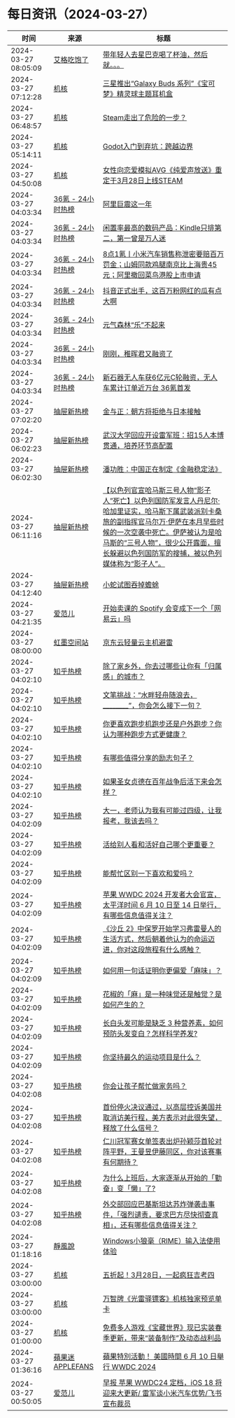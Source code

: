 ﻿# 每日资讯（2024-03-27）

|时间|来源|标题|
|---|---|---|
|2024-03-27 08:05:09|[艾格吃饱了](https://feedpress.me/wx-aigechibaole)|[带年轻人去星巴克喝了杯油，然后就。。。](http://mp.weixin.qq.com/s?__biz=MjM5NTYxODQyMA%3D%3D&mid=2653450975&idx=1&sn=500a3aa7460c8b79a5551c2006ba7601)|
|2024-03-27 07:12:28|[机核](https://www.gcores.com/rss)|[三星推出“Galaxy Buds 系列”《宝可梦》精灵球主题耳机盒](https://www.gcores.com/articles/179483)|
|2024-03-27 06:48:57|[机核](https://www.gcores.com/rss)|[Steam走出了危险的一步？](https://www.gcores.com/articles/179480)|
|2024-03-27 05:14:11|[机核](https://www.gcores.com/rss)|[Godot入门到弃坑：跨越边界](https://www.gcores.com/articles/179473)|
|2024-03-27 04:50:08|[机核](https://www.gcores.com/rss)|[女性向恋爱模拟AVG《纯爱声放送》重定于3月28日上线STEAM](https://www.gcores.com/articles/179475)|
|2024-03-27 04:03:34|[36氪 - 24小时热榜](https://rss.mifaw.com/articles/5c8bb11a3c41f61efd36683e/5c91d2e23882afa09dff4901)|[阿里巨震这一年](https://36kr.com/p/2706106806794376)|
|2024-03-27 04:03:34|[36氪 - 24小时热榜](https://rss.mifaw.com/articles/5c8bb11a3c41f61efd36683e/5c91d2e23882afa09dff4901)|[闲置率最高的数码产品：Kindle只排第二，第一曾是万人迷](https://36kr.com/p/2706243943404163)|
|2024-03-27 04:03:34|[36氪 - 24小时热榜](https://rss.mifaw.com/articles/5c8bb11a3c41f61efd36683e/5c91d2e23882afa09dff4901)|[8点1氪丨小米汽车销售称泄密要赔百万罚金；山姆同款鸡腿南京比上海贵45元；阿里撤回菜鸟港股上市申请](https://36kr.com/p/2707060727396224)|
|2024-03-27 04:03:34|[36氪 - 24小时热榜](https://rss.mifaw.com/articles/5c8bb11a3c41f61efd36683e/5c91d2e23882afa09dff4901)|[抖音正式出手，这百万粉网红的瓜有点大啊](https://36kr.com/p/2706502895587209)|
|2024-03-27 04:03:34|[36氪 - 24小时热榜](https://rss.mifaw.com/articles/5c8bb11a3c41f61efd36683e/5c91d2e23882afa09dff4901)|[元气森林“乐”不起来](https://36kr.com/p/2706298235959169)|
|2024-03-27 04:03:34|[36氪 - 24小时热榜](https://rss.mifaw.com/articles/5c8bb11a3c41f61efd36683e/5c91d2e23882afa09dff4901)|[刚刚，稚晖君又融资了](https://36kr.com/p/2706154567300993)|
|2024-03-27 04:03:34|[36氪 - 24小时热榜](https://rss.mifaw.com/articles/5c8bb11a3c41f61efd36683e/5c91d2e23882afa09dff4901)|[新石器无人车获6亿元C轮融资，无人车累计订单近万台 36氪首发](https://36kr.com/p/2700119327668104)|
|2024-03-27 07:02:20|[抽屉新热榜](http://dig.chouti.com/feed.xml)|[金与正：朝方将拒绝与日本接触](https://dig.chouti.com/link/41939633)|
|2024-03-27 06:02:23|[抽屉新热榜](http://dig.chouti.com/feed.xml)|[武汉大学回应开设雷军班：招15人本博贯通，培养环节高配置](https://dig.chouti.com/link/41938968)|
|2024-03-27 06:02:30|[抽屉新热榜](http://dig.chouti.com/feed.xml)|[潘功胜：中国正在制定《金融稳定法》](https://dig.chouti.com/link/41938995)|
|2024-03-27 06:11:16|[抽屉新热榜](http://dig.chouti.com/feed.xml)|[【以色列官宣哈马斯三号人物“影子人”死亡】以色列国防军发言人丹尼尔·哈加里证实，哈马斯下属武装派别卡桑旅的副指挥官马尔万·伊萨在本月早些时候的一次空袭中死亡。伊萨被认为是哈马斯的“三号人物”，很少公开露面，擅长躲避以色列国防军的搜捕，被以色列媒体称为“影子人”。](https://dig.chouti.com/link/41939135)|
|2024-03-27 04:12:40|[抽屉新热榜](http://dig.chouti.com/feed.xml)|[小蛇试图吞掉蟾蜍](https://dig.chouti.com/link/41938036)|
|2024-03-27 04:21:35|[爱范儿](https://www.ifanr.com/feed)|[开始卖课的 Spotify 会变成下一个「网易云」吗](https://www.ifanr.com/1579129?utm_source=rss&utm_medium=rss&utm_campaign=)|
|2024-03-27 08:00:00|[虹墨空间站](https://www.imaegoo.com/atom.xml)|[京东云轻量云主机避雷](https://www.imaegoo.com/2024/jdcloud-bench/)|
|2024-03-27 04:02:10|[知乎热榜](https://rss.mifaw.com/articles/5c8bb11a3c41f61efd36683e/5c919d543882afa09dff3fa3)|[除了家乡外，你去过哪些让你有「归属感」的城市？](https://www.zhihu.com/question/646583361)|
|2024-03-27 04:02:10|[知乎热榜](https://rss.mifaw.com/articles/5c8bb11a3c41f61efd36683e/5c919d543882afa09dff3fa3)|[文笔挑战：“水畔轻舟随浪去，________”，你会怎么接下一句？](https://www.zhihu.com/question/650313047)|
|2024-03-27 04:02:10|[知乎热榜](https://rss.mifaw.com/articles/5c8bb11a3c41f61efd36683e/5c919d543882afa09dff3fa3)|[你更喜欢跑步机跑步还是户外跑步？你认为哪种跑步方式更健康？](https://www.zhihu.com/question/650342173)|
|2024-03-27 04:02:10|[知乎热榜](https://rss.mifaw.com/articles/5c8bb11a3c41f61efd36683e/5c919d543882afa09dff3fa3)|[有哪些值得分享的励志句子？](https://www.zhihu.com/question/650143522)|
|2024-03-27 04:02:10|[知乎热榜](https://rss.mifaw.com/articles/5c8bb11a3c41f61efd36683e/5c919d543882afa09dff3fa3)|[如果圣女贞德在百年战争后活下来会怎样？](https://www.zhihu.com/question/645526011)|
|2024-03-27 04:02:09|[知乎热榜](https://rss.mifaw.com/articles/5c8bb11a3c41f61efd36683e/5c919d543882afa09dff3fa3)|[大一，老师认为我有可能过四级，让我报考，我该去吗？](https://www.zhihu.com/question/648235971)|
|2024-03-27 04:02:09|[知乎热榜](https://rss.mifaw.com/articles/5c8bb11a3c41f61efd36683e/5c919d543882afa09dff3fa3)|[活给别人看和活好自己哪个更重要？](https://www.zhihu.com/question/649523007)|
|2024-03-27 04:02:09|[知乎热榜](https://rss.mifaw.com/articles/5c8bb11a3c41f61efd36683e/5c919d543882afa09dff3fa3)|[能帮忙区别一下喜欢和爱吗？](https://www.zhihu.com/question/650305950)|
|2024-03-27 04:02:09|[知乎热榜](https://rss.mifaw.com/articles/5c8bb11a3c41f61efd36683e/5c919d543882afa09dff3fa3)|[苹果 WWDC 2024 开发者大会官宣，太平洋时间 6 月 10 日至 14 日举行，有哪些信息值得关注？](https://www.zhihu.com/question/650349754)|
|2024-03-27 04:02:09|[知乎热榜](https://rss.mifaw.com/articles/5c8bb11a3c41f61efd36683e/5c919d543882afa09dff3fa3)|[《沙丘 2》中保罗开始学习弗雷曼人的生活方式，然后朝着他认为的命运迈进，你对这段旅程有什么感触？](https://www.zhihu.com/question/648101225)|
|2024-03-27 04:02:09|[知乎热榜](https://rss.mifaw.com/articles/5c8bb11a3c41f61efd36683e/5c919d543882afa09dff3fa3)|[如何用一句话证明你更偏爱「麻味」？](https://www.zhihu.com/question/649692954)|
|2024-03-27 04:02:09|[知乎热榜](https://rss.mifaw.com/articles/5c8bb11a3c41f61efd36683e/5c919d543882afa09dff3fa3)|[花椒的「麻」是一种味觉还是触觉？是如何产生的？](https://www.zhihu.com/question/649692863)|
|2024-03-27 04:02:09|[知乎热榜](https://rss.mifaw.com/articles/5c8bb11a3c41f61efd36683e/5c919d543882afa09dff3fa3)|[长白头发可能是缺乏 3 种营养素，如何预防头发变白？怎样科学养发?](https://www.zhihu.com/question/650217995)|
|2024-03-27 04:02:09|[知乎热榜](https://rss.mifaw.com/articles/5c8bb11a3c41f61efd36683e/5c919d543882afa09dff3fa3)|[你坚持最久的运动项目是什么？](https://www.zhihu.com/question/650314078)|
|2024-03-27 04:02:08|[知乎热榜](https://rss.mifaw.com/articles/5c8bb11a3c41f61efd36683e/5c919d543882afa09dff3fa3)|[你会让孩子帮忙做家务吗？](https://www.zhihu.com/question/649992018)|
|2024-03-27 04:02:08|[知乎热榜](https://rss.mifaw.com/articles/5c8bb11a3c41f61efd36683e/5c919d543882afa09dff3fa3)|[首份停火决议通过，以高层控诉美国并取消访美行程，美方表示对此很失望，释放了什么信号？](https://www.zhihu.com/question/650264890)|
|2024-03-27 04:02:08|[知乎热榜](https://rss.mifaw.com/articles/5c8bb11a3c41f61efd36683e/5c919d543882afa09dff3fa3)|[仁川冠军赛女单签表出炉孙颖莎首轮对阵平野，王曼昱伊藤同区，你对该赛事有何期待？](https://www.zhihu.com/question/650112592)|
|2024-03-27 04:02:08|[知乎热榜](https://rss.mifaw.com/articles/5c8bb11a3c41f61efd36683e/5c919d543882afa09dff3fa3)|[为什么上班后，大家逐渐从开始的「勤奋」变「懒」了?](https://www.zhihu.com/question/649004715)|
|2024-03-27 04:02:08|[知乎热榜](https://rss.mifaw.com/articles/5c8bb11a3c41f61efd36683e/5c919d543882afa09dff3fa3)|[外交部回应巴基斯坦达苏炸弹袭击事件，「强烈谴责，要求巴方尽快彻查真相」，还有哪些信息值得关注？](https://www.zhihu.com/question/650345418)|
|2024-03-27 01:18:16|[靜風說](http://www.jingfengshuo.com/feed)|[Windows小狼毫（RIME）输入法使用体验](https://www.jingfengshuo.com/archives/2753.html)|
|2024-03-27 03:00:00|[机核](https://www.gcores.com/rss)|[五折起！3月28日，一起疯狂吉考四](https://www.gcores.com/articles/179440)|
|2024-03-27 03:00:00|[机核](https://www.gcores.com/rss)|[万智牌《光雷驿镖客》机核独家预览单卡](https://www.gcores.com/articles/179407)|
|2024-03-27 01:00:00|[机核](https://www.gcores.com/rss)|[免费多人游戏《宝藏世界》现已实装春季更新，带来“装备制作”及动态战利品](https://www.gcores.com/articles/179452)|
|2024-03-27 01:36:16|[蘋果迷 APPLEFANS](https://applefans.today/feed/)|[蘋果特別活動！ 美國時間 6 月 10 日舉行 WWDC 2024](https://applefans.today/2024-03-wwdc24-special-event/)|
|2024-03-27 00:50:05|[爱范儿](https://www.ifanr.com/feed)|[早报 苹果 WWDC24 定档，iOS 18 将迎来大更新/ 雷军谈小米汽车优势/飞书宣布裁员](https://www.ifanr.com/1579186?utm_source=rss&utm_medium=rss&utm_campaign=)|
